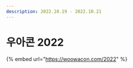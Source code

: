 ```yaml
---
description: 2022.10.19 - 2022.10.21
---
```


# 우아콘 2022

{% embed url="https://woowacon.com/2022" %}

